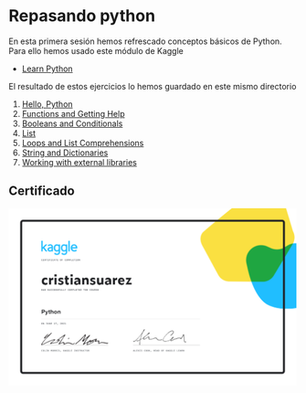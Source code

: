 # Repasando python

En esta primera sesión hemos refrescado conceptos básicos de Python. Para ello
hemos usado este módulo de Kaggle

- [Learn Python][python-tutorial]

El resultado de estos ejercicios lo hemos guardado en este mismo directorio

1. [Hello, Python][hello]
2. [Functions and Getting Help][functions]
3. [Booleans and Conditionals][conditionals]
4. [List][list]
5. [Loops and List Comprehensions][loops]
6. [String and Dictionaries][dictionaries]
7. [Working with external libraries][external-libraries]

## Certificado

[![Certificado Python](cristiansuarez-Python.png)][certificate]

<!-- LINKS -->
[python-tutorial]:https://www.kaggle.com/learn/python
[hello]:01-hello-python
[functions]:02-functions-and-getting-help
[conditionals]:03-booleans-and-conditionals
[list]:04-list
[loops]:05-loops-and-list-comprehensions
[dictionaries]:06-string-and-dictionaries
[external-libraries]:07-working-with-external-libraries
[certificate]:https://www.kaggle.com/learn/certification/cristiansuarez/python
